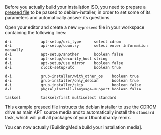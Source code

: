 Before you actually build your installation ISO, you need to prepare a [preseed file](http://d-i.alioth.debian.org/manual/en.i386/apb.html)
to be passed to debian-installer, in order to set some of its parameters and automatically answer its questions.

Open your editor and create a new `mypreseed` file in your workspace containing the following lines:

	
	d-i             apt-setup/uri_type      select cdrom
	d-i             apt-setup/country       select enter information manually
	d-i             apt-setup/another       boolean false
	d-i             apt-setup/security_host string
	d-i             apt-setup/use_mirror    boolean false
	d-i             clock-setup/utc         boolean true
	
	d-i             grub-installer/with_other_os    boolean true
	d-i             grub-installer/only_debian      boolean true
	d-i             grub-installer/skip             boolean false
	d-i             pkgsel/install-language-support boolean false
	
	tasksel         tasksel/first multiselect standard
	

This example preseed file instructs the debian installer to use the CDROM drive as main APT source media and to automatically install the `standard` task, which will pull all packages of your Ubuntu/hardy remix.

You can now actually [BuildingMedia build your installation media].
